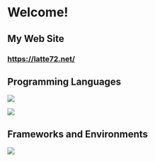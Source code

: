 # Welcome!  
## My Web Site
### https://latte72.net/  

## Programming Languages  
![](https://skillicons.dev/icons?i=python,c,cpp,js,typescript,html,css)  

![](https://github-readme-stats.vercel.app/api/top-langs?username=latte72r&hide=html,css&langs_count=6&layout=compact)

## Frameworks and Environments  
<img src="https://skillicons.dev/icons?i=react,nextjs,ubuntu,windows" /> <br /><br />
